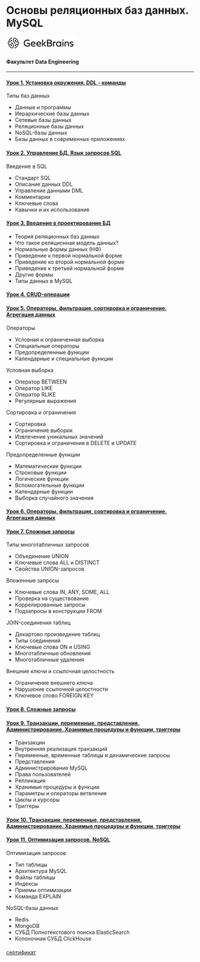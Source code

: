 # Основы реляционных баз данных. MySQL
![](logo.png)
#### Факультет Data Engineering
____
#### [Урок 1. Установка окружения. DDL - команды](https://github.com/TolstikovIgor/DatabaseMySQL/tree/main/lesson01)
Типы баз данных
* Данные и программы
* Иерархические базы данных
* Сетевые базы данных
* Реляционные базы данных
* NoSQL-базы данных
* Базы данных в современных приложениях

#### [Урок 2. Управление БД. Язык запросов SQL](https://github.com/TolstikovIgor/DatabaseMySQL/tree/main/lesson02)
Введение в SQL
   * Стандарт SQL
   * Описание данных DDL
   * Управление данными DML
   * Комментарии
   * Ключевые слова
   * Кавычки и их использование

#### [Урок 3. Введение в проектирование БД](https://github.com/TolstikovIgor/DatabaseMySQL/tree/main/lesson03)
* Теория реляционных баз данных
* Что такое реляционная модель данных?
* Нормальные формы данных (НФ)
* Приведение к первой нормальной форме
* Приведение ко второй нормальной форме
* Приведение к третьей нормальной форме
* Другие формы
* Типы данных в MySQL

#### [Урок 4. CRUD-операции](https://github.com/TolstikovIgor/DatabaseMySQL/tree/main/lesson04)

#### [Урок 5. Операторы, фильтрация, сортировка и ограничение. Агрегация данных](https://github.com/TolstikovIgor/DatabaseMySQL/tree/main/lesson05)
Операторы
   * Условная и ограниченная выборка
   * Специальные операторы
   * Предопределенные функции
   * Календарные и специальные функции

Условная выборка
   * Оператор BETWEEN
   * Оператор LIKE
   * Оператор RLIKE
   * Регулярные выражения

Сортировка и ограничения
   * Сортировка
   * Ограничение выборки
   * Извлечение уникальных значений
   * Сортировка и ограничения в DELETE и UPDATE

Предопределенные функции
   * Математические функции
   * Строковые функции
   * Логические функции
   * Вспомогательные функции
   * Календарные функции
   * Выборка случайного значения

#### [Урок 6. Операторы, фильтрация, сортировка и ограничение. Агрегация данных](https://github.com/TolstikovIgor/DatabaseMySQL/tree/main/lesson06)

#### [Урок 7. Сложные запросы](https://github.com/TolstikovIgor/DatabaseMySQL/tree/main/lesson07)
Типы многотабличных запросов
   * Объединение UNION
   * Ключевые слова ALL и DISTINCT
   * Свойства UNION-запросов

Вложенные запросы
   * Ключевые слова IN, ANY, SOME, ALL
   * Проверка на существование
   * Коррелированные запросы
   * Подзапросы в конструкции FROM

JOIN-соединения таблиц
   * Декартово произведение таблиц
   * Типы соединений
   * Ключевые слова ON и USING
   * Многотабличные обновления
   * Многотабличные удаления

Внешние ключи и ссылочная целостность
   * Ограничение внешнего ключа
   * Нарушение ссылочной целостности
   * Ключевое слово FOREIGN KEY

#### [Урок 8. Сложные запросы](https://github.com/TolstikovIgor/DatabaseMySQL/tree/main/lesson08)

#### [Урок 9. Транзакции, переменные, представления. Администрирование. Хранимые процедуры и функции, триггеры](https://github.com/TolstikovIgor/DatabaseMySQL/tree/main/lesson09)
* Транзакции
* Внутренняя реализация транзакций
* Переменные, временные таблицы и динамические запросы
* Представления
* Администрирование MySQL
* Права пользователей
* Репликация
* Хранимые процедуры и функции
* Параметры и операторы ветвления
* Циклы и курсоры
* Триггеры

#### [Урок 10. Транзакции, переменные, представления. Администрирование. Хранимые процедуры и функции, триггеры](https://github.com/TolstikovIgor/DatabaseMySQL/tree/main/lesson10)

#### [Урок 11. Оптимизация запросов. NoSQL](https://github.com/TolstikovIgor/DatabaseMySQL/tree/main/lesson11)
Оптимизация запросов
   * Тип таблицы
   * Архитектура MySQL
   * Файлы таблицы
   * Индексы
   * Приемы оптимизации
   * Команда EXPLAIN

NoSQL-базы данных
   * Redis
   * MongoDB
   * СУБД Полнотекстового поиска ElasticSearch
   * Колоночная СУБД ClickHouse

#### [](https://github.com/TolstikovIgor/DatabaseMySQL/tree/main/course_work)

[сертификат](https://gb.ru/go/4SlG4x)

